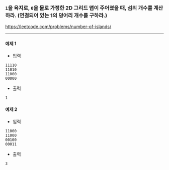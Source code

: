 ### `1`을 육지로, `0`을 물로 가정한 2D 그리드 맵이 주어졌을 때, 섬의 개수를 계산하라. (연결되어 있는 1의 덩어리 개수를 구하라.)
https://leetcode.com/problems/number-of-islands/
***

#### 예제 1
- 입력
```commandline
11110
11010
11000
00000
```
- 출력
```commandline
1
```

#### 예제 2
- 입력
```commandline
11000
11000
00100
00011
```
- 출력
```commandline
3
```